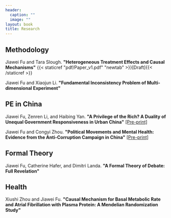 ```yaml
---
header:
  caption: ""
  image: ""
layout: book
title: Research
---
```


## Methodology

Jiawei Fu and Tara Slough. **"Heterogeneous Treatment Effects and Causal Mechanisms"** {{< staticref "pdf/Paper_v1.pdf" "newtab" >}}[Draft]{{< /staticref >}}

Jiawei Fu and Xiaojun Li. **"Fundamental Inconsistency Problem of Multi-dimensional Experiment"**


## PE in China

Jiawei Fu, Zenren Li, and Haibing Yan. **"A Privilege of the Rich? A Duality of Unequal Government Responsiveness in Urban China"** [[Pre-print]](https://papers.ssrn.com/sol3/papers.cfm?abstract_id=4253200)

Jiawei Fu and Congyi Zhou. **"Political Movements and Mental Health: Evidence from the Anti-Corruption Campaign in China"** [[Pre-print]](https://papers.ssrn.com/sol3/papers.cfm?abstract_id=4161190)


## Formal Theory

Jiawei Fu, Catherine Hafer, and Dimitri Landa. **"A Formal Theory of Debate: Full Revelation"**

## Health

Xiushi Zhou and Jiawei Fu. **"Causal Mechanism for Basal Metabolic Rate and Atrial Fibrillation with Plasma Protein: A Mendelian Randomization Study"**



